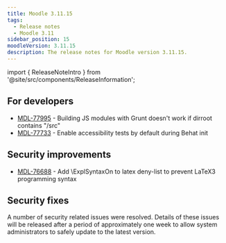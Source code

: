 ```yaml
---
title: Moodle 3.11.15
tags:
  - Release notes
  - Moodle 3.11
sidebar_position: 15
moodleVersion: 3.11.15
description: The release notes for Moodle version 3.11.15.
---
```


import { ReleaseNoteIntro } from '@site/src/components/ReleaseInformation';

<ReleaseNoteIntro releaseName={frontMatter.moodleVersion} />

## For developers
<!-- cspell:disable -->
- [MDL-77995](https://tracker.moodle.org/browse/MDL-77995) - Building JS modules with Grunt doesn't work if dirroot contains "/src"
- [MDL-77733](https://tracker.moodle.org/browse/MDL-77733) - Enable accessibility tests by default during Behat init
<!-- cspell:enable -->

## Security improvements
<!-- cspell:disable -->
- [MDL-76688](https://tracker.moodle.org/browse/MDL-76688) - Add \ExplSyntaxOn to latex deny-list to prevent LaTeX3 programming syntax
<!-- cspell:enable -->

## Security fixes

A number of security related issues were resolved. Details of these issues will be released after a period of approximately one week to allow system administrators to safely update to the latest version.
